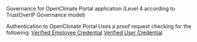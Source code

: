 Governance for OpenClimate Portal application (Level 4 according to TrustOverIP Governance model)

Authentication to OpenClimate Portal Uses a proof request checking for the following:
[Verified Employee Credential](credential-verified-employee.md)
[Verified User Credential](credential-verified-user.md)
